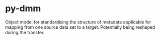# py-dmm

Object model for standardising the structure of metadata applicable for mapping from one source data set to a target. Potentially being reshaped during the transfer.
